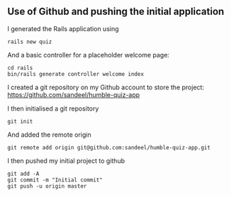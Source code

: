 



## Use of Github and pushing the initial application

I generated the Rails application using

    rails new quiz

And a basic controller for a placeholder welcome page:

    cd rails
    bin/rails generate controller welcome index 
    
I created a git repository on my Github account to store the project: https://github.com/sandeel/humble-quiz-app
    
I then initialised a git repository

    git init

And added the remote origin

    git remote add origin git@github.com:sandeel/humble-quiz-app.git
    
I then pushed my initial project to github

    git add -A
    git commit -m "Initial commit"
    git push -u origin master


